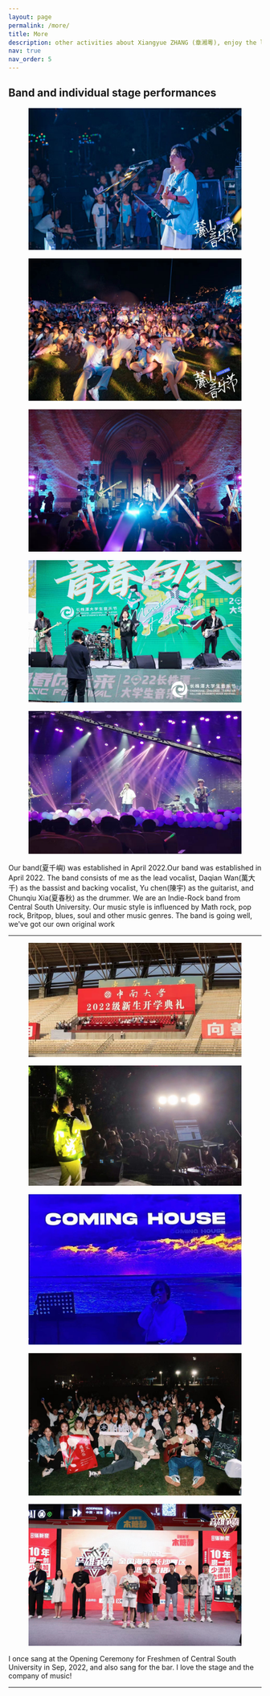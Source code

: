 ```yaml
---
layout: page
permalink: /more/
title: More
description: other activities about Xiangyue ZHANG (章湘粵), enjoy the life
nav: true
nav_order: 5
---
```


<h2 id="Band">Band and individual stage performances</h2>
<div class="row">
    <div class="col-sm-6 mt-3 mt-md-0">
        <figure>
            <picture>
                <img class="img-fluid rounded z-depth-1" src="/assets/img/band/band1.jpg" title="band image">
            </picture>
        </figure>
    </div>
    <div class="col-sm-6 mt-3 mt-md-0">
        <figure>
            <picture>
                <img class="img-fluid rounded z-depth-1" src="/assets/img/band/band2_.jpg" title="band image">
            </picture>
        </figure>
    </div>
</div>
<div class="row">
    <div class="col-sm-4 mt-3 mt-md-0">
        <figure>
            <picture>
                <img class="img-fluid rounded z-depth-1" src="/assets/img/band/band3.jpg" title="band image">
            </picture>
        </figure>
    </div>
    <div class="col-sm-4 mt-3 mt-md-0">
        <figure>
            <picture>
                <img class="img-fluid rounded z-depth-1" src="/assets/img/band/band4.jpg" title="band image">
            </picture>
        </figure>
    </div>
    <div class="col-sm-4 mt-3 mt-md-0">
        <figure>
            <picture>
                <img class="img-fluid rounded z-depth-1" src="/assets/img/band/band5_.jpg" title="band image">
            </picture>
        </figure>
    </div>
</div>
<div class="caption">
Our band(夏千嶼) was established in April 2022.Our band was established in April 2022. The band consists of me as the lead vocalist, Daqian Wan(萬大千) as the bassist and backing vocalist, Yu chen(陳宇) as the guitarist, and Chunqiu Xia(夏春秋) as the drummer. We are an Indie-Rock band from Central South University. Our music style is influenced by Math rock, pop rock, Britpop, blues, soul and other music genres. The band is going well, we've got our own original work
</div>

<hr>
<div class="row">
    <div class="col-sm-6 mt-3 mt-md-0">
        <figure>
            <picture>
                <img class="img-fluid rounded z-depth-1" src="/assets/img/perform/perform1.jpg" title="band image">
            </picture>
        </figure>
    </div>
    <div class="col-sm-6 mt-3 mt-md-0">
        <figure>
            <picture>
                <img class="img-fluid rounded z-depth-1" src="/assets/img/perform/perform2.jpg" title="band image">
            </picture>
        </figure>
    </div>
</div>
<div class="row">
    <div class="col-sm-4 mt-3 mt-md-0">
        <figure>
            <picture>
                <img class="img-fluid rounded z-depth-1" src="/assets/img/perform/perform3.jpg" title="band image">
            </picture>
        </figure>
    </div>
    <div class="col-sm-4 mt-3 mt-md-0">
        <figure>
            <picture>
                <img class="img-fluid rounded z-depth-1" src="/assets/img/perform/perform4.jpg" title="band image">
            </picture>
        </figure>
    </div>
    <div class="col-sm-4 mt-3 mt-md-0">
        <figure>
            <picture>
                <img class="img-fluid rounded z-depth-1" src="/assets/img/perform/perform5.jpg" title="band image">
            </picture>
        </figure>
    </div>
</div>


<div class="caption">
    I once sang at the Opening Ceremony for Freshmen of Central South University in Sep, 2022, and also sang for the bar. I love the stage and the company of music!
</div>

<hr>